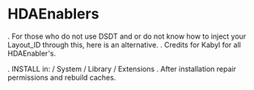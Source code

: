 HDAEnablers
===========
. For those who do not use DSDT and or do not know how to inject your Layout_ID 
  through this, here is an alternative. 
. Credits for Kabyl for all HDAEnabler's.

. INSTALL in: / System / Library / Extensions 
. After installation repair permissions and rebuild caches.
